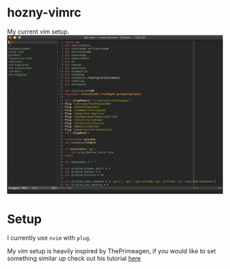 # hozny-vimrc
My current vim setup.
![example](example.jpeg)
# Setup
I currently use `nvim` with `plug`. 

My vim setup is heavily inspired by ThePrimeagen, if you would like to set something similar up check out his tutorial [here](https://www.youtube.com/watch?v=n9k9scbTuvQ)

